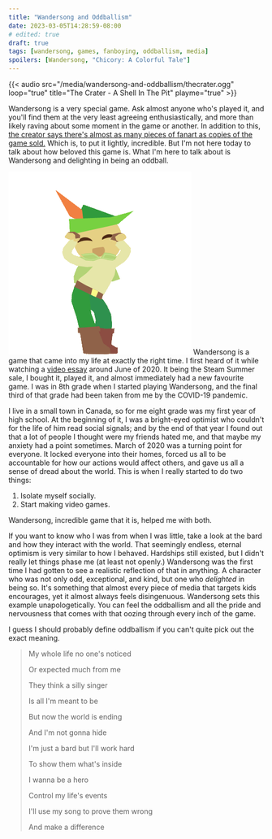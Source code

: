 ```yaml
---
title: "Wandersong and Oddballism"
date: 2023-03-05T14:28:59-08:00
# edited: true
draft: true
tags: [wandersong, games, fanboying, oddballism, media]
spoilers: [Wandersong, "Chicory: A Colorful Tale"]
---
```

<!-- {{< spoilerwarning "Wandersong, Chicory: A Colorful Tale">}} -->
{{< audio src="/media/wandersong-and-oddballism/thecrater.ogg" loop="true" title="The Crater - A Shell In The Pit" playme="true" >}}

Wandersong is a very special game. Ask almost anyone who's played it, and you'll find them at the very least agreeing enthusiastically,
and more than likely raving about some moment in the game or another. In addition to this,
[the creator says there's almost as many pieces of fanart as copies of the game sold.](https://medium.com/@banovg/reflecting-on-wandersong-f2891fec09aa#7fcb)
Which is, to put it lightly, incredible. But I'm not here today to talk about how beloved this game is. What I'm here to talk about is Wandersong and
delighting in being an oddball.

![Kiwi Dancing](/media/wandersong-and-oddballism/Dance3-80bpm.webp)
Wandersong is a game that came into my life at exactly the right time. I first heard of it while watching a [video essay](https://youtu.be/cYnylXvk65s)
around June of 2020. It being the Steam Summer sale, I bought it, played it, and almost immediately had a new favourite game. I was in 8th grade when I
started playing Wandersong, and the final third of that grade had been taken from me by the COVID-19 pandemic.

I live in a small town in Canada, so for me eight grade was my first year of high school. At the beginning of it, I was a bright-eyed optimist who
couldn't for the life of him read social signals; and by the end of that year I found out that a lot of people I thought were my friends hated me, and
that maybe my anxiety had a point sometimes. March of 2020 was a turning point for everyone. It locked everyone into their homes, forced us all to be
accountable for how our actions would affect others, and gave us all a sense of dread about the world. This is when I really started to do two things:

1) Isolate myself socially.
2) Start making video games.

Wandersong, incredible game that it is, helped me with both.

If you want to know who I was from when I was little, take a look at the bard and how they interact with the world. That seemingly endless, eternal optimism is
very similar to how I behaved. Hardships still existed, but I didn't really let things phase me (at least not openly.) Wandersong was the first time I
had gotten to see a realistic reflection of that in anything. A character who was not only odd, exceptional, and kind, but one who *delighted* in being so.
It's something that almost every piece of media that targets kids encourages, yet it almost always feels disingenuous. Wandersong sets this example
unapologetically. You can feel the oddballism and all the pride and nervousness that comes with that oozing through every inch of the game.

I guess I should probably define oddballism if you can't quite pick out the exact meaning.

> My whole life no one's noticed
>
> Or expected much from me
>
> They think a silly singer
>
> Is all I'm meant to be
>
> But now the world is ending
>
> And I'm not gonna hide
>
> I'm just a bard but I'll work hard
>
> To show them what's inside
>
> I wanna be a hero
>
> Control my life's events
>
> I'll use my song to prove them wrong
>
> And make a difference